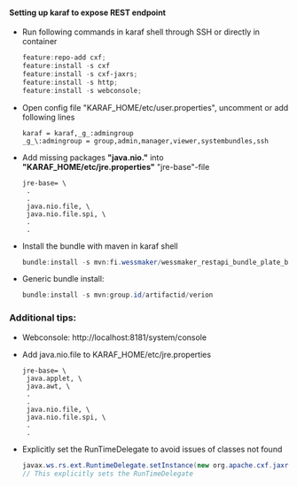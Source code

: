 #### Setting up karaf to expose REST endpoint
- Run following commands in karaf shell through SSH or directly in container
   ```powershell
   feature:repo-add cxf;
   feature:install -s cxf
   feature:install -s cxf-jaxrs;
   feature:install -s http;
   feature:install -s webconsole;
   ```

- Open config file "KARAF_HOME/etc/user.properties", uncomment or add following lines
   ```properties
   karaf = karaf,_g_:admingroup
   _g_\:admingroup = group,admin,manager,viewer,systembundles,ssh
   ```


- Add missing packages **"java.nio."** into **"KARAF_HOME/etc/jre.properties"** "jre-base"-file
   ```properties
   jre-base= \
    .
    .
    java.nio.file, \
    java.nio.file.spi, \
    .
    .
   ```
- Install the bundle with maven in karaf shell
  ```powershell
  bundle:install -s mvn:fi.wessmaker/wessmaker_restapi_bundle_plate_bundle/1.0.0
  ```
- Generic bundle install:  
    ```powershell
    bundle:install -s mvn:group.id/artifactid/verion
    ```


### Additional tips:
- Webconsole: http://localhost:8181/system/console

- Add java.nio.file to KARAF_HOME/etc/jre.properties
   ```properties
   jre-base= \
    java.applet, \
    java.awt, \
    .
    .
    java.nio.file, \
    java.nio.file.spi, \
    .
    .
   ```


-  Explicitly set the RunTimeDelegate to avoid issues of classes not found
   ```java
   javax.ws.rs.ext.RuntimeDelegate.setInstance(new org.apache.cxf.jaxrs.impl.RuntimeDelegateImpl());
   // This explicitly sets the RunTimeDelegate
   ```